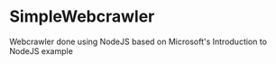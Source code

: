 # SimpleWebcrawler
Webcrawler done using NodeJS based on Microsoft's Introduction to NodeJS example
